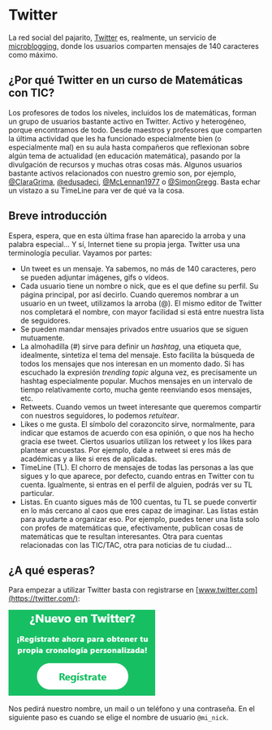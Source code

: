 # Twitter

La red social del pajarito, [Twitter](https://twitter.com/) es, realmente, un servicio de [microblogging](https://es.wikipedia.org/wiki/Twitter), donde los usuarios comparten mensajes de 140 caracteres como máximo.

## ¿Por qué Twitter en un curso de Matemáticas con TIC?

Los profesores de todos los niveles, incluidos los de matemáticas, forman un grupo de usuarios bastante activo en Twitter. Activo y heterogéneo, porque encontramos de todo. Desde maestros y profesores que comparten la última actividad que les ha funcionado especialmente bien \(o especialmente mal\) en su aula hasta compañeros que reflexionan sobre algún tema de actualidad \(en educación matemática\), pasando por la divulgación de recursos y muchas otras cosas más. Algunos usuarios bastante activos relacionados con nuestro gremio son, por ejemplo, [@ClaraGrima](https://twitter.com/ClaraGrima), [@edusadeci](https://twitter.com/edusadeci), [@McLennan1977](https://twitter.com/McLennan1977) o [@SimonGregg](https://twitter.com/Simon_Gregg). Basta echar un vistazo a su TimeLine para ver de qué va la cosa.

## Breve introducción

Espera, espera, que en esta última frase han aparecido la arroba y una palabra especial... Y sí, Internet tiene su propia jerga. Twitter usa una terminología peculiar. Vayamos por partes:

* Un tweet es un mensaje. Ya sabemos, no más de 140 caracteres, pero se pueden adjuntar imágenes, gifs o vídeos. 
* Cada usuario tiene un nombre o nick, que es el que define su perfil. Su página principal, por así decirlo. Cuando queremos nombrar a un usuario en un tweet, utilizamos la arroba \(@\). El mismo editor de Twitter nos completará el nombre, con mayor facilidad si está entre nuestra lista de seguidores.
* Se pueden mandar mensajes privados entre usuarios que se siguen mutuamente.
* La almohadilla \(\#\) sirve para definir un _hashtag_, una etiqueta que, idealmente, sintetiza el tema del mensaje. Esto facilita la búsqueda de todos los mensajes que nos interesan en un momento dado. Si has escuchado la expresión _trending topic_ alguna vez, es precisamente un hashtag especialmente popular. Muchos mensajes en un intervalo de tiempo relativamente corto, mucha gente reenviando esos mensajes, etc.
* Retweets. Cuando vemos un tweet interesante que queremos compartir con nuestros seguidores, lo podemos _retuitear_. 
* Likes o me gusta. El símbolo del corazoncito sirve, normalmente, para indicar que estamos de acuerdo con esa opinión, o que nos ha hecho gracia ese tweet. Ciertos usuarios utilizan los retweet y los likes para plantear encuestas. Por ejemplo, dale a retweet si eres más de académicas y a like si eres de aplicadas. 
* TimeLine \(TL\). El chorro de mensajes de todas las personas a las que sigues y lo que aparece, por defecto, cuando entras en Twitter con tu cuenta. Igualmente, si entras en el perfil de alguien, podrás ver su TL particular.
* Listas. En cuanto sigues más de 100 cuentas, tu TL se puede convertir en lo más cercano al caos que eres capaz de imaginar. Las listas están para ayudarte a organizar eso. Por ejemplo, puedes tener una lista solo con profes de matemáticas que, efectivamente, publican cosas de matemáticas que te resultan interesantes. Otra para cuentas relacionadas con las TIC/TAC, otra para noticias de tu ciudad... 

## ¿A qué esperas?

Para empezar a utilizar Twitter basta con registrarse en [www.twitter.com](https://twitter.com/):

![](/redes-sociales/assets/twitter-register.png)

Nos pedirá nuestro nombre, un mail o un teléfono y una contraseña. En el siguiente paso es cuando se elige el nombre de usuario `@mi_nick`. 





